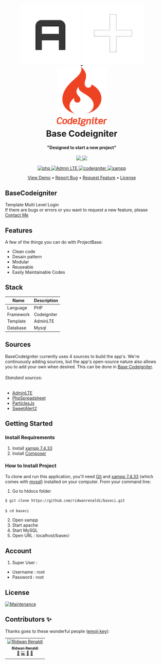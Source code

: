 <div align="center">
  <h1 align="center">
    <br>
    <a href="https://adminlte.io/" title="AdminLTE">
      <img src="assets/adminlte/dist/img/AdminLTELogo.png" alt="AdminLTE" width="200">
    </a>
    <a title="Plus">
      <img src="assets/images/plussign.png" alt="Plus" width="200">
    </a>
    <a href="https://www.codeigniter.com/" title="Codeigniter">
      <img src="assets/images/codeigniter.svg" alt="Codeigniter" width="165">
    </a>
    <br>
    Base Codeigniter
    <br>
  </h1>
</div>


<div align="center">
  <h4 align="center">"Designed to start a new project"</h4>
</div>


<div align="center">
  <p align="center">
    <a href="https://forthebadge.com">
      <img src="https://forthebadge.com/images/badges/powered-by-coffee.svg">
    </a>
    <a href="https://forthebadge.com">
      <img src="https://forthebadge.com/images/badges/built-with-love.svg">
    </a>
  </p>
</div>



<div align="center">
  <p align="center">
    <a href="https://www.php.net/" title="PHP">
      <img src="https://img.shields.io/badge/PHP-7.4.33-green.svg" alt="php">
    </a>
    <a href="https://adminlte.io/" title="Admin LTE">
      <img src="https://img.shields.io/badge/Admin LTE-3.2.0-1abc9c.svg" alt="Admin LTE">
    </a>
    <a href="https://www.codeigniter.com/" title="Codeigniter">
      <img src="https://img.shields.io/badge/Codeigniter-3.1.11-blue.svg" alt="codeigniter">
    </a>
    <a href="https://www.apachefriends.org/download.html" title="XAMPP">
      <img src="https://img.shields.io/badge/XAMPP-7.4.33-red.svg" alt="xampp">
    </a>
  </p>
</div>


<div align="center">
  <p align="center">
    <a href="#demo">View Demo</a> •
    <a href="#report">Report Bug</a> •
    <a href="#request">Request Feature</a> •
    <a href="#license">License</a>
  </p>
</div>



## BaseCodeigniter
Template Multi Level Login
<br>
If there are bugs or errors or you want to request a new feature, please [Contact Me](https://www.instagram.com/rid1bdbx/)



## Features

A few of the things you can do with ProjectBase:

* Clean code
* Desain pattern
* Modular
* Reuseable
* Easily Maintainable Codes



## Stack

| Name | Description |
| --- | --- |
| Language | PHP |
| Framework | Codeigniter |
| Template | AdminLTE |
| Database | Mysql |


## Sources

BaseCodeigniter currently uses 4 sources to build the app's. We're continuously adding
sources, but the app's open-source nature also allows you to add your own when
desired. This can be done in
[Base Codeigniter](https://github.com/ridwanrenaldi/baseci).

###### Standard sources:

* [AdminLTE](https://github.com/ColorlibHQ/AdminLTE)
* [PhpSpreadsheet](https://github.com/PHPOffice/PhpSpreadsheet)
* [ParticlesJs](https://github.com/VincentGarreau/particles.js/)
* [SweetAlert2](https://github.com/sweetalert2/sweetalert2)


## Getting Started
### Install Requirements
1. Install [xampp 7.4.33](https://www.apachefriends.org/download.html)
2. Install [Composer](https://getcomposer.org/)



### How to Install Project
To clone and run this application, you'll need [Git](https://git-scm.com) and [xampp 7.4.33](https://www.apachefriends.org/download.html) (which comes with [mysql](https://www.mysql.com/)) installed on your computer. From your command line:

1. Go to htdocs folder

```bash
$ git clone https://github.com/ridwanrenaldi/baseci.git

$ cd baseci
```


2. Open xampp
3. Start apache
4. Start MySQL
5. Open URL : localhost/baseci




## Account
1. Super User :
  * Username : root
  * Password : root



## License

[![Maintenance](https://img.shields.io/badge/LICENSE-MIT-blue.svg)](https://github.com/ridwanrenaldi/baseci/blob/main/license.txt)



## Contributors ✨

Thanks goes to these wonderful people
([emoji key](https://github.com/all-contributors/all-contributors#emoji-key)):

<!-- ALL-CONTRIBUTORS-LIST:START - Do not remove or modify this section -->
<!-- prettier-ignore-start -->
<!-- markdownlint-disable -->
<table>
  <tr>
    <td align="center">
      <a href="https://github.com/ridwanrenaldi">
        <img src="https://avatars.githubusercontent.com/u/31766893?v=4" width="100px;" alt="Ridwan Renaldi"/>
        <br />
        <sub>
          <b>Ridwan Renaldi</b>
        </sub>
      </a>
      <br />
      <a href="#question-CompuIves" title="Answering Questions">💬</a> 
      <a href="https://github.com/codesandbox/codesandbox-client/commits?author=CompuIves" title="Code">💻</a> 
      <a href="#design-CompuIves" title="Design">🎨</a> 
      <a href="https://github.com/codesandbox/codesandbox-client/commits?author=CompuIves" title="Documentation">📖</a> 
    </td>
  </tr>
</table>
